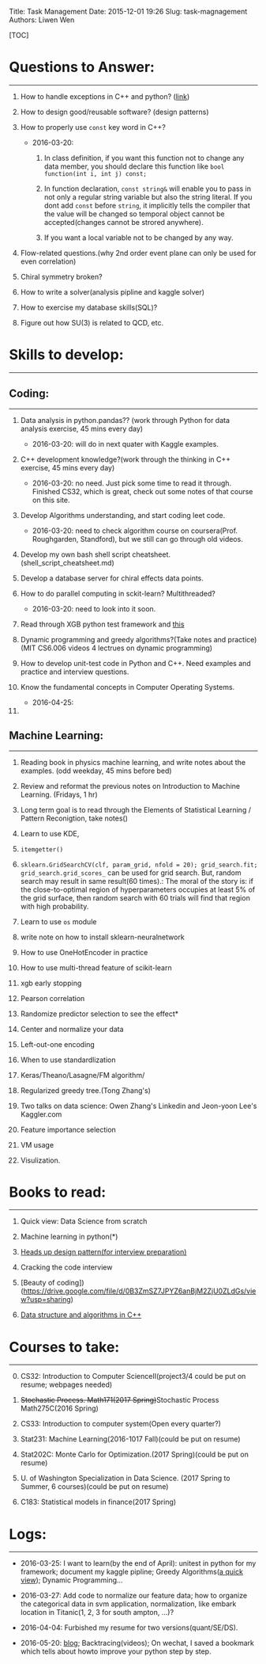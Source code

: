 Title: Task Management
Date: 2015-12-01 19:26
Slug: task-magnagement
Authors: Liwen Wen

[TOC]
# Questions to Answer: 
---
1. How to handle exceptions in C++ and python? ([link](https://www.youtube.com/watch?v=P_Kx0i7yXhU&list=PLfVsf4Bjg79Cx42Myce8bIg1nVBVSFKyx))

2. How to design good/reusable software? (design patterns)

3. How to properly use `const` key word in C++? 

      * 2016-03-20:
    
          1. In class definition, if you want this function not to change any data member, you should declare this function like `bool function(int i, int j) const;`     
 
          2. In function declaration, `const string&` will enable you to pass in not only a regular string variable but also the string literal. If you dont add `const` before `string`, it implicitly tells the compiler that the value will be changed so temporal object cannot be accepted(changes cannot be strored anywhere).  
       
          3. If you want a local variable not to be changed by any way.

4. Flow-related questions.(why 2nd order event plane can only be used for even correlation)

5. Chiral symmetry broken?

6. How to write a solver(analysis pipline and kaggle solver)

7. How to exercise my database skills(SQL)? 

8. Figure out how SU(3) is related to QCD, etc. 

# Skills to develop:
---
## Coding: 
---

   1. Data analysis in python.pandas?? (work through Python for data analysis exercise, 45 mins every day)

      * 2016-03-20: will do in next quater with Kaggle examples.

   2. C++ development knowledge?(work through the thinking in C++ exercise, 45 mins every day)

      * 2016-03-20: no need. Just pick some time to read it through. Finished CS32, which is great, check out some notes of that course on this site.

   3. Develop Algorithms understanding, and start coding leet code.

      * 2016-03-20: need to check algorithm course on coursera(Prof. Roughgarden, Standford), but we still can go through old videos.       

   4. Develop my own bash shell script cheatsheet.(shell_script_cheatsheet.md)  

   5. Develop a database server for chiral effects data points. 

   6. How to do parallel computing in sckit-learn? Multithreaded?

      * 2016-03-20: need to look into it soon.

   7. Read through XGB python test framework and [this](http://docs.python-guide.org/en/latest/writing/tests/)

   8. Dynamic programming and greedy algorithms?(Take notes and practice)(MIT CS6.006 videos 4 lectrues on dynamic programming)

   9. How to develop unit-test code in Python and C++. Need examples and practice and interview questions.

   10. Know the fundamental concepts in Computer Operating Systems.

       * 2016-04-25: 

   11. 

## Machine Learning:
---
  
   1. Reading book in physics machine learning, and write notes about the examples. (odd weekday, 45 mins before bed) 

   2. Review and reformat the previous notes on Introduction to Machine Learning. (Fridays, 1 hr)

   3. Long term goal is to read through the Elements of Statistical Learning / Pattern Reconigtion, take notes() 

   4. Learn to use KDE,

   5. `itemgetter()`

   6. `sklearn.GridSearchCV(clf, param_grid, nfold = 20); grid_search.fit; grid_search.grid_scores_` can be used for grid search. But, random search may result in same result(60 times).: The moral of the story is: if the close-to-optimal region of hyperparameters occupies at least 5% of the grid surface, then random search with 60 trials will find that region with high probability. 

   7. Learn to use `os` module

   8. write note on how to install sklearn-neuralnetwork

   9. How to use OneHotEncoder in practice

   10. How to use multi-thread feature of scikit-learn

   11. xgb early stopping

   12. Pearson correlation

   13. Randomize predictor selection to see the effect*

   15. Center and normalize your data

   16. Left-out-one encoding

   17. When to use standardlization

   18. Keras/Theano/Lasagne/FM algorithm/

   19. Regularized greedy tree.(Tong Zhang's)

   20. Two talks on data science: Owen Zhang's Linkedin and Jeon-yoon Lee's Kaggler.com
 
   21. Feature importance selection

   22. VM usage

   23. Visulization.

# Books to read:
---
1. Quick view: Data Science from scratch

2. Machine learning in python(\*)

3. [Heads up design pattern(for interview preparation)](https://drive.google.com/file/d/0B3ZmSZ7JPYZ6RGtCa0hSSnRuVWc/view?usp=sharing)

4. Cracking the code interview

5. [Beauty of coding])(https://drive.google.com/file/d/0B3ZmSZ7JPYZ6anBjM2ZjU0ZLdGs/view?usp=sharing)

6. [Data structure and algorithms in C++](https://drive.google.com/file/d/0B3ZmSZ7JPYZ6LWxTUGY3X0JkVUk/view?usp=sharing)

# Courses to take:
---
0. CS32: Introduction to Computer ScienceII(project3/4 could be put on resume; webpages needed)

1. <del>Stochastic Process. Math171(2017 Spring)</del>Stochastic Process Math275C(2016 Spring)

2. CS33: Introduction to computer system(Open every quarter?)

3. Stat231: Machine Learning(2016-1017 Fall)(could be put on resume)

3. Stat202C: Monte Carlo for Optimization.(2017 Spring)(could be put on resume)

4. U. of Washington Specialization in Data Science. (2017 Spring to Summer, 6 courses)(could be put on resume)

5. C183: Statistical models in finance(2017 Spring)

# Logs:
---
* 2016-03-25: I want to learn(by the end of April): unitest in python for my framework; document my kaggle pipline; Greedy Algorithms([a quick view](https://www.youtube.com/watch?v=cu7TMYj0dBg)); Dynamic Programming...  

* 2016-03-27: Add code to normalize our feature data; how to organize the categorical data in svm application, normalization, like embark location in Titanic(1, 2, 3 for south ampton, ...)?

* 2016-04-04: Furbished my resume for two versions(quant/SE/DS).

* 2016-05-20: [blog](http://coolshell.cn/articles/12052.html); Backtracing(videos); On wechat, I saved a bookmark which tells about howto improve your python step by step.
